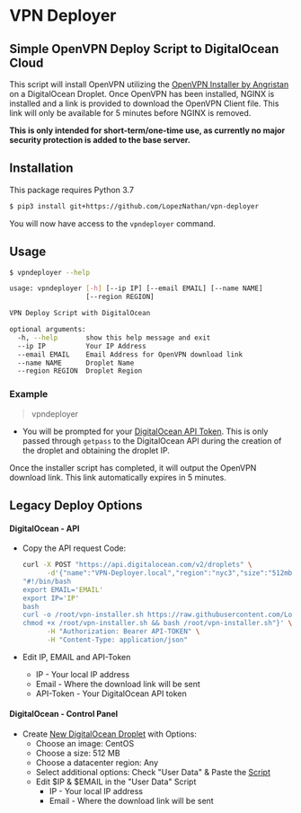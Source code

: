 # VPN Deployer

## Simple OpenVPN Deploy Script to DigitalOcean Cloud

This script will install OpenVPN utilizing the [OpenVPN Installer by Angristan](https://github.com/Angristan/OpenVPN-install) on a DigitalOcean Droplet.
Once OpenVPN has been installed, NGINX is installed and a link is provided to download the OpenVPN Client file. This link will only be available for 5 minutes before NGINX is removed.

**This is only intended for short-term/one-time use, as currently no major security protection is added to the base server.**

## Installation

This package requires Python 3.7

```bash
$ pip3 install git+https://github.com/LopezNathan/vpn-deployer
```

You will now have access to the `vpndeployer` command.

## Usage

```bash
$ vpndeployer --help

usage: vpndeployer [-h] [--ip IP] [--email EMAIL] [--name NAME]
                   [--region REGION]

VPN Deploy Script with DigitalOcean

optional arguments:
  -h, --help       show this help message and exit
  --ip IP          Your IP Address
  --email EMAIL    Email Address for OpenVPN download link
  --name NAME      Droplet Name
  --region REGION  Droplet Region
```

### Example

> vpndeployer

- You will be prompted for your [DigitalOcean API Token](https://www.digitalocean.com/docs/api/create-personal-access-token/). This is only passed through `getpass` to the DigitalOcean API during the creation of the droplet and obtaining the droplet IP.

Once the installer script has completed, it will output the OpenVPN download link. This link automatically expires in 5 minutes.

## Legacy Deploy Options

#### DigitalOcean - API

- Copy the API request Code:

  ```bash
  curl -X POST "https://api.digitalocean.com/v2/droplets" \
        -d'{"name":"VPN-Deployer.local","region":"nyc3","size":"512mb","image":"centos-7-x64","user_data":
  "#!/bin/bash
  export EMAIL='EMAIL'
  export IP='IP'
  bash
  curl -o /root/vpn-installer.sh https://raw.githubusercontent.com/LopezNathan/VPN-Deployer/master/OpenVPN-Deploy.sh
  chmod +x /root/vpn-installer.sh && bash /root/vpn-installer.sh"}' \
        -H "Authorization: Bearer API-TOKEN" \
        -H "Content-Type: application/json"
  ```

- Edit IP, EMAIL and API-Token

  - IP - Your local IP address
  - Email - Where the download link will be sent
  - API-Token - Your DigitalOcean API token

#### DigitalOcean - Control Panel

- Create [New DigitalOcean Droplet](https://cloud.digitalocean.com/droplets/new) with Options:
  - Choose an image: CentOS
  - Choose a size: 512 MB
  - Choose a datacenter region: Any
  - Select additional options: Check "User Data" & Paste the [Script](https://raw.githubusercontent.com/LopezNathan/VPN-Deployer/master/OpenVPN-Deploy.sh)
  - Edit $IP & $EMAIL in the "User Data" Script
    - IP - Your local IP address
    - Email - Where the download link will be sent
